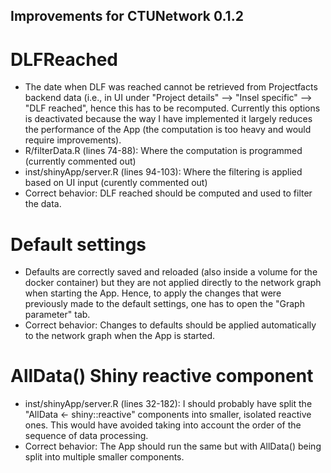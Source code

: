 ## Improvements for CTUNetwork 0.1.2

# DLFReached
-   The date when DLF was reached cannot be retrieved from Projectfacts backend data (i.e., in UI under "Project details" --> "Insel specific" --> "DLF reached", hence this has to be recomputed. 
Currently this options is deactivated because the way I have implemented it largely reduces the performance of the App (the computation is too heavy and would require improvements).
-   R/filterData.R (lines 74-88): Where the computation is programmed (currently commented out)
-   inst/shinyApp/server.R (lines 94-103): Where the filtering is applied based on UI input (curently commented out)
-   Correct behavior: DLF reached should be computed and used to filter the data. 

# Default settings
-   Defaults are correctly saved and reloaded (also inside a volume for the docker container) but they are not applied directly to the network graph when starting the App.
Hence, to apply the changes that were previously made to the default settings, one has to open the "Graph parameter" tab.
-   Correct behavior: Changes to defaults should be applied automatically to the network graph when the App is started.

# AllData() Shiny reactive component
-   inst/shinyApp/server.R  (lines 32-182): I should probably have split the "AllData <- shiny::reactive" components into smaller, isolated reactive ones. 
This would have avoided taking into account the order of the sequence of data processing.
-   Correct behavior: The App should run the same but with AllData() being split into multiple smaller components.